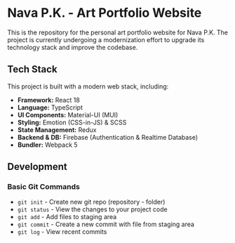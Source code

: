 # Nava P.K. - Art Portfolio Website

This is the repository for the personal art portfolio website for Nava P.K. The project is currently undergoing a modernization effort to upgrade its technology stack and improve the codebase.

## Tech Stack

This project is built with a modern web stack, including:

*   **Framework:** React 18
*   **Language:** TypeScript
*   **UI Components:** Material-UI (MUI)
*   **Styling:** Emotion (CSS-in-JS) & SCSS
*   **State Management:** Redux
*   **Backend & DB:** Firebase (Authentication & Realtime Database)
*   **Bundler:** Webpack 5

## Development

### Basic Git Commands

*   `git init` - Create new git repo (repository - folder)
*   `git status` - View the changes to your project code
*   `git add` - Add files to staging area
*   `git commit` - Create a new commit with file from staging area
*   `git log` - View recent commits
